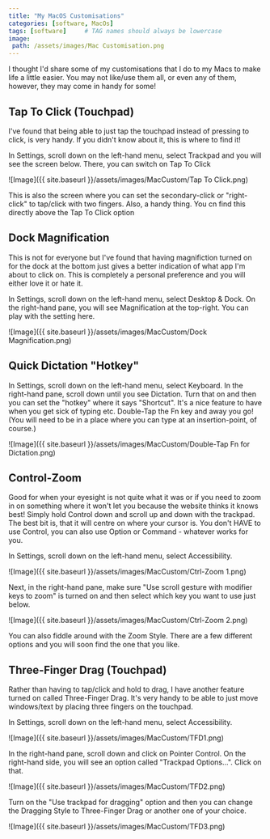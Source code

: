```yaml
---
title: "My MacOS Customisations"
categories: [software, MacOs]
tags: [software]     # TAG names should always be lowercase
image:
 path: /assets/images/Mac Customisation.png
---
```


I thought I'd share some of my customisations that I do to my Macs to make life a little easier.
You may not like/use them all, or even any of them, however, they may come in handy for some!

## Tap To Click (Touchpad)

I've found that being able to just tap the touchpad instead of pressing to click, is very handy.
If you didn't know about it, this is where to find it!

In Settings, scroll down on the left-hand menu, select Trackpad and you will see the screen below.
There, you can switch on Tap To Click

![Image]({{ site.baseurl }}/assets/images/MacCustom/Tap To Click.png)

This is also the screen where you can set the secondary-click or "right-click" to tap/click with two fingers. Also, a handy thing. You cn find this directly above the Tap To Click option

## Dock Magnification

This is not for everyone but I've found that having magnifiction turned on for the dock at the bottom just gives a better indication of what app I'm about to click on. This is completely a personal preference and you will either love it or hate it.

In Settings, scroll down on the left-hand menu, select Desktop & Dock. On the right-hand pane, you will see Magnification at the top-right. You can play with the setting here.

![Image]({{ site.baseurl }}/assets/images/MacCustom/Dock Magnification.png)

## Quick Dictation "Hotkey"

In Settings, scroll down on the left-hand menu, select Keyboard. In the right-hand pane, scroll down until you see Dictation. Turn that on and then you can set the "hotkey" where it says "Shortcut". It's a nice feature to have when you get sick of typing etc. Double-Tap the Fn key and away you go! (You will need to be in a place where you can type at an insertion-point, of course.)

![Image]({{ site.baseurl }}/assets/images/MacCustom/Double-Tap Fn for Dictation.png)

## Control-Zoom

Good for when your eyesight is not quite what it was or if you need to zoom in on something where it won't let you because the website thinks it knows best!
Simply hold Control down and scroll up and down with the trackpad. The best bit is, that it will centre on where your cursor is.
You don't HAVE to use Control, you can also use Option or Command - whatever works for you.

In Settings, scroll down on the left-hand menu, select Accessibility.

![Image]({{ site.baseurl }}/assets/images/MacCustom/Ctrl-Zoom 1.png)

Next, in the right-hand pane, make sure "Use scroll gesture with modifier keys to zoom" is turned on and then select which key you want to use just below.

![Image]({{ site.baseurl }}/assets/images/MacCustom/Ctrl-Zoom 2.png)

You can also fiddle around with the Zoom Style. There are a few different options and you will soon find the one that you like.

## Three-Finger Drag (Touchpad)

Rather than having to tap/click and hold to drag, I have another feature turned on called Three-Finger Drag. It's very handy to be able to just move windows/text by placing three fingers on the touchpad.

In Settings, scroll down on the left-hand menu, select Accessibility.

![Image]({{ site.baseurl }}/assets/images/MacCustom/TFD1.png)

In the right-hand pane, scroll down and click on Pointer Control. On the right-hand side, you will see an option called "Trackpad Options...". Click on that.

![Image]({{ site.baseurl }}/assets/images/MacCustom/TFD2.png)

Turn on the "Use trackpad for dragging" option and then you can change the Dragging Style to Three-Finger Drag or another one of your choice.

![Image]({{ site.baseurl }}/assets/images/MacCustom/TFD3.png)
